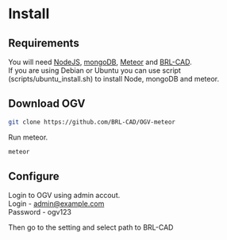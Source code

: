 # Install

## Requirements
You will need [NodeJS](https://nodejs.org/), [mongoDB](https://www.mongodb.com/download-center), [Meteor](https://www.meteor.com/install) and [BRL-CAD](http://brlcad.org/).  
If you are using Debian or Ubuntu you can use script (scripts/ubuntu_install.sh) to install Node, mongoDB and meteor.  

## Download OGV

```bash
git clone https://github.com/BRL-CAD/OGV-meteor
```

Run meteor.
```bash
meteor
```

## Configure
Login to OGV using admin accout.  
Login - admin@example.com  
Password - ogv123  

Then go to the setting and select path to BRL-CAD
